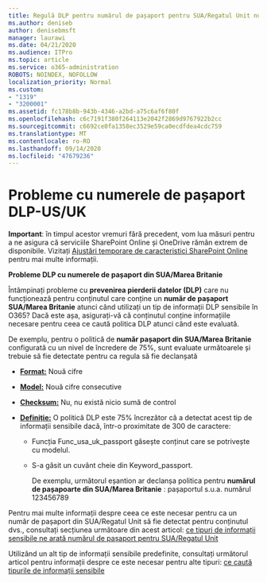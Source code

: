 ```yaml
---
title: Regulă DLP pentru numărul de pașaport pentru SUA/Regatul Unit nu funcționează
ms.author: deniseb
author: denisebmsft
manager: laurawi
ms.date: 04/21/2020
ms.audience: ITPro
ms.topic: article
ms.service: o365-administration
ROBOTS: NOINDEX, NOFOLLOW
localization_priority: Normal
ms.custom:
- "1319"
- "3200001"
ms.assetid: fc178b8b-943b-4346-a2bd-a75c6af6f80f
ms.openlocfilehash: c6c7191f380f264113e2042f2869d9767922b2cc
ms.sourcegitcommit: c6692ce0fa1358ec3529e59ca0ecdfdea4cdc759
ms.translationtype: MT
ms.contentlocale: ro-RO
ms.lasthandoff: 09/14/2020
ms.locfileid: "47679236"
---
```

# <a name="problems-with-dlp---usuk-passport-numbers"></a>Probleme cu numerele de pașaport DLP-US/UK

**Important**: în timpul acestor vremuri fără precedent, vom lua măsuri pentru a ne asigura că serviciile SharePoint Online și OneDrive rămân extrem de disponibile. Vizitați [Ajustări temporare de caracteristici SharePoint Online](https://aka.ms/ODSPAdjustments) pentru mai multe informații.

**Probleme DLP cu numerele de pașaport din SUA/Marea Britanie**

Întâmpinați probleme cu **prevenirea pierderii datelor (DLP)** care nu funcționează pentru conținutul care conține un **număr de pașaport SUA/Marea Britanie** atunci când utilizați un tip de informații DLP sensibile în O365? Dacă este așa, asigurați-vă că conținutul conține informațiile necesare pentru ceea ce caută politica DLP atunci când este evaluată.
  
De exemplu, pentru o politică de **număr pașaport din SUA/Marea Britanie** configurată cu un nivel de încredere de 75%, sunt evaluate următoarele și trebuie să fie detectate pentru ca regula să fie declanșată
  
- **[Format:](https://docs.microsoft.com/microsoft-365/compliance/sensitive-information-type-entity-definitions#format-77)** Nouă cifre

- **[Model:](https://docs.microsoft.com/microsoft-365/compliance/sensitive-information-type-entity-definitions#pattern-77)** Nouă cifre consecutive

- **[Checksum:](https://docs.microsoft.com/microsoft-365/compliance/sensitive-information-type-entity-definitions#checksum-76)** Nu, nu există nicio sumă de control

- **[Definiție:](https://docs.microsoft.com/microsoft-365/compliance/sensitive-information-type-entity-definitions#definition-77)** O politică DLP este 75% încrezător că a detectat acest tip de informații sensibile dacă, într-o proximitate de 300 de caractere:

  - Funcția Func_usa_uk_passport găsește conținut care se potrivește cu modelul.

  - S-a găsit un cuvânt cheie din Keyword_passport.

    De exemplu, următorul eșantion ar declanșa politica pentru **numărul de pașapoarte din SUA/Marea Britanie** : pașaportul s.u.a. numărul 123456789

Pentru mai multe informații despre ceea ce este necesar pentru ca un număr de pașaport din SUA/Regatul Unit să fie detectat pentru conținutul dvs., consultați secțiunea următoare din acest articol: [ce tipuri de informații sensibile ne arată numărul de pașaport pentru SUA/Regatul Unit](https://docs.microsoft.com/microsoft-365/compliance/sensitive-information-type-entity-definitions#us--uk-passport-number)
  
Utilizând un alt tip de informații sensibile predefinite, consultați următorul articol pentru informații despre ce este necesar pentru alte tipuri: [ce caută tipurile de informații sensibile](https://docs.microsoft.com/microsoft-365/compliance/sensitive-information-type-entity-definitions)
  